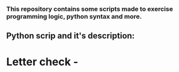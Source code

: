 ### This repository contains some scripts made to exercise programming logic, python syntax and more.

## Python scrip and it's description:
# Letter check - 

